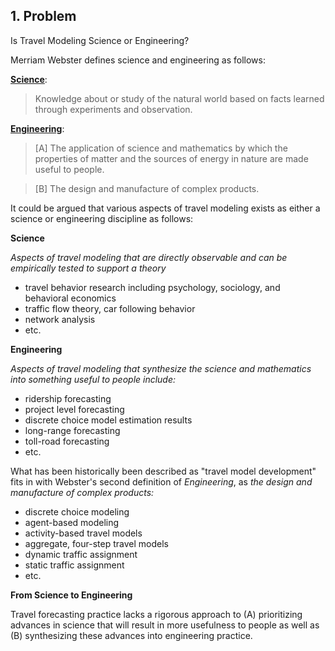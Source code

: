 ## 1.	Problem

Is Travel Modeling Science or Engineering? 

Merriam Webster defines science and engineering as follows:

**[Science](http://www.merriam-webster.com/dictionary/science)**:  
> Knowledge about or study of the natural world based on facts learned through experiments 
and observation. 
    
**[Engineering](http://www.merriam-webster.com/dictionary/engineering)**:  
> [A] The application of science and mathematics by which the properties of matter and the 
sources of energy in nature are made useful to people.

> [B] The design and manufacture of complex products. 
    
It could be argued that various aspects of travel modeling exists as either a science or 
engineering discipline as follows:

**Science**  

*Aspects of travel modeling that are directly observable and can be empirically tested 
to support a theory*  
 - travel behavior research including psychology, sociology, and behavioral economics
 - traffic flow theory, car following behavior 
 - network analysis 
 - etc.

**Engineering**  

*Aspects of travel modeling that synthesize the science and mathematics into something 
useful to people include:*  
 - ridership forecasting  
 - project level forecasting  
 - discrete choice model estimation results
 - long-range forecasting  
 - toll-road forecasting
 - etc.

What has been historically been described as "travel model development" fits in with Webster's 
second definition of *Engineering*, as *the design and manufacture of complex products:*  
 - discrete choice modeling   
 - agent-based modeling   
 - activity-based travel models  
 - aggregate, four-step travel models  
 - dynamic traffic assignment  
 - static traffic assignment  
 - etc.

**From Science to Engineering**

Travel forecasting practice lacks a rigorous approach to (A) prioritizing advances in science 
that will result in more usefulness to people as well as (B) synthesizing these advances into 
engineering practice.  


